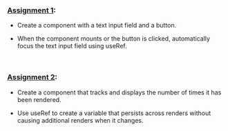 ### [Assignment 1](./src/components/Assignment1.jsx):

- Create a component with a text input field and a button.

- When the component mounts or the button is clicked, automatically focus the text input field using useRef.

<br>

### [Assignment 2](./src/components/Assignment2.jsx):

- Create a component that tracks and displays the number of times it has been rendered.

- Use useRef to create a variable that persists across renders without causing additional renders when it changes.

<br>
